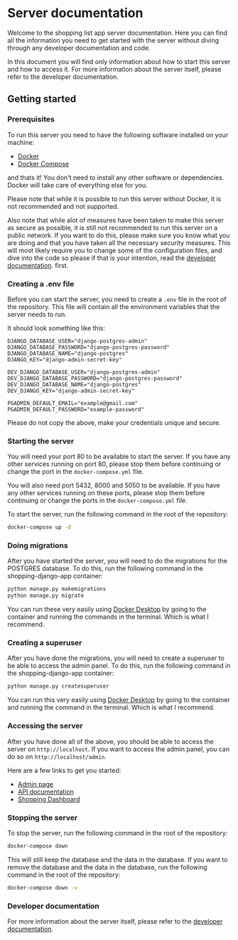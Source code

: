 # Server documentation

Welcome to the shopping list app server documentation. Here you can find all the information you need to get started with the server without diving through any developer documentation and code. 

In this document you will find only information about how to start this server and how to access it. For more information about the server itself, please refer to the developer documentation.

## Getting started

### Prerequisites

To run this server you need to have the following software installed on your machine:

- [Docker](https://www.docker.com/)
- [Docker Compose](https://docs.docker.com/compose/)

and thats it! You don't need to install any other software or dependencies. Docker will take care of everything else for you. 

Please note that while it is possible to run this server without Docker, it is not recommended and not supported.

Also note that while alot of measures have been taken to make this server as secure as possible, it is still not recommended to run this server on a public network. If you want to do this, please make sure you know what you are doing and that you have taken all the necessary security measures. This will most likely require you to change some of the configuration files, and dive into the code so please if that is your intention, read the [developer documentation](docs/README.md). first.

### Creating a .env file

Before you can start the server, you need to create a `.env` file in the root of the repository. This file will contain all the environment variables that the server needs to run.

It should look something like this:

```env
DJANGO_DATABASE_USER="django-postgres-admin"
DJANGO_DATABASE_PASSWORD="django-postgres-password"
DJANGO_DATABASE_NAME="django-postgres"
DJANGO_KEY="django-admin-secret-key"

DEV_DJANGO_DATABASE_USER="django-postgres-admin"
DEV_DJANGO_DATABASE_PASSWORD="django-postgres-password"
DEV_DJANGO_DATABASE_NAME="django-postgres"
DEV_DJANGO_KEY="django-admin-secret-key"

PGADMIN_DEFAULT_EMAIL="example@gmail.com"
PGADMIN_DEFAULT_PASSWORD="example-password"
```

Please do not copy the above, make your credentials unique and secure.

### Starting the server

You will need your port 80 to be available to start the server. If you have any other services running on port 80, please stop them before continuing or change the port in the `docker-compose.yml` file.

You will also need port 5432, 8000 and 5050 to be available. If you have any other services running on these ports, please stop them before continuing or change the ports in the `docker-compose.yml` file.

To start the server, run the following command in the root of the repository:

```bash
docker-compose up -d
```

### Doing migrations

After you have started the server, you will need to do the migrations for the POSTGRES database. To do this, run the following command in the shopping-django-app container:

```bash
python manage.py makemigrations
python manage.py migrate
```

You can run these very easily using [Docker Desktop](https://www.docker.com/products/docker-desktop) by going to the container and running the commands in the terminal. Which is what I recommend.

### Creating a superuser

After you have done the migrations, you will need to create a superuser to be able to access the admin panel. To do this, run the following command in the shopping-django-app container:

```bash
python manage.py createsuperuser
```

You can run this very easily using [Docker Desktop](https://www.docker.com/products/docker-desktop) by going to the container and running the command in the terminal. Which is what I recommend.

### Accessing the server

After you have done all of the above, you should be able to access the server on `http://localhost`. If you want to access the admin panel, you can do so on `http://localhost/admin`.

Here are a few links to get you started:

- [Admin page](http://localhost/admin)
- [API documentation](http://localhost/api/docs)
- [Shopping Dashboard](http://localhost/shopping/dashboard/)

### Stopping the server

To stop the server, run the following command in the root of the repository:

```bash
docker-compose down
```

This will still keep the database and the data in the database. If you want to remove the database and the data in the database, run the following command in the root of the repository:

```bash
docker-compose down -v
```

### Developer documentation

For more information about the server itself, please refer to the [developer documentation](docs/README.md).

